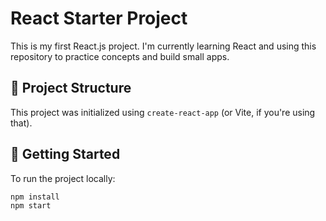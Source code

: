 # React Starter Project

This is my first React.js project. I'm currently learning React and using this repository to practice concepts and build small apps.

## 📁 Project Structure

This project was initialized using `create-react-app` (or Vite, if you're using that).

## 🚀 Getting Started

To run the project locally:

```bash
npm install
npm start
